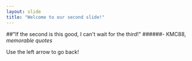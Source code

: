 ```yaml
---
layout: slide
title: "Welcome to our second slide!"
---
```

##"If the second is this good, I can't wait for the third!" 
######- KMC88, *memorable quotes*

Use the left arrow to go back!
